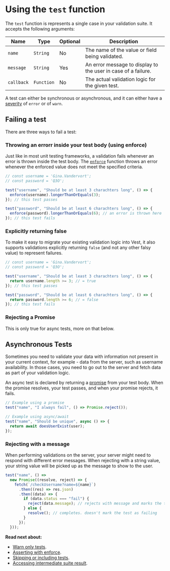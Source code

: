 # Using the `test` function

The `test` function is represents a single case in your validation suite. It accepts the following arguments:

| Name       | Type       | Optional | Description                                                   |
| ---------- | ---------- | -------- | ------------------------------------------------------------- |
| `name`     | `String`   | No       | The name of the value or field being validated.               |
| `message`  | `String`   | Yes      | An error message to display to the user in case of a failure. |
| `callback` | `Function` | No       | The actual validation logic for the given test.               |

A test can either be synchronous or asynchronous, and it can either have a [severity](./warn) of `error` or of `warn`.

## Failing a test

There are three ways to fail a test:

### Throwing an errorr inside your test body (using enforce)

Just like in most unit testing frameworks, a validation fails whenever an error is thrown inside the test body. The [`enforce`](./enforce) function throws an error whenever the enforced value does not meet the specified criteria.

```js
// const username = 'Gina.Vandervort';
// const password = 'Q3O';

test("username", "Should be at least 3 charachters long", () => {
  enforce(username).longerThanOrEquals(3);
}); // this test passes

test("password", "Should be at least 6 charachters long", () => {
  enforce(password).longerThanOrEquals(6); // an error is thrown here
}); // this test fails
```

### Explicitly returning false

To make it easy to migrate your existing validation logic into Vest, it also supports validations explicitly returning `false` (and not any other falsy value) to represent failures.

```js
// const username = 'Gina.Vandervort';
// const password = 'Q3O';

test("username", "Should be at least 3 charachters long", () => {
  return username.length >= 3; // = true
}); // this test passes

test("password", "Should be at least 6 charachters long", () => {
  return password.length >= 6; // = false
}); // this test fails
```

### Rejecting a Promise

This is only true for async tests, more on that below.

## Asynchronous Tests

Sometimes you need to validate your data with information not present in your current context, for example - data from the server, such as username availability. In those cases, you need to go out to the server and fetch data as part of your validation logic.

An async test is declared by returning a [promise](https://developer.mozilla.org/en-US/docs/Web/JavaScript/Reference/Global_Objects/Promise) from your test body. When the promise resolves, your test passes, and when your promise rejects, it fails.

```js
// Example using a promise
test("name", "I always fail", () => Promise.reject());

// Example using async/await
test("name", "Should be unique", async () => {
  return await doesUserExist(user);
});
```

### Rejecting with a message

When performing validations on the server, your server might need to respond with different error messages. When rejecting with a string value, your string value will be picked up as the message to show to the user.

```js
test("name", () =>
  new Promise((resolve, reject) => {
    fetch(`/checkUsername?name=${name}`)
      .then((res) => res.json)
      .then((data) => {
        if (data.status === "fail") {
          reject(data.message); // rejects with message and marks the test as failing
        } else {
          resolve(); // completes. doesn't mark the test as failing
        }
      });
  }));
```

**Read next about:**

- [Warn only tests](./warn).
- [Asserting with enforce](./enforce).
- [Skipping or including tests](./exclusion).
- [Accessing intermediate suite result](./draft).
